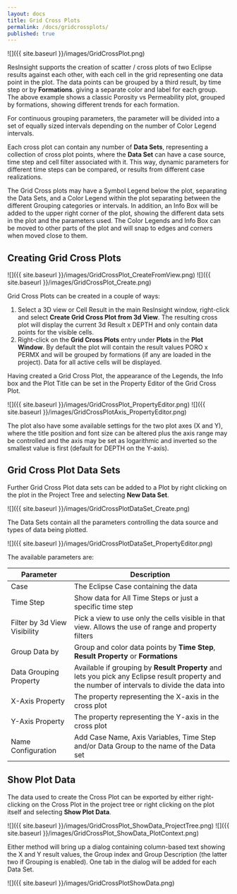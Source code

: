 ```yaml
---
layout: docs
title: Grid Cross Plots
permalink: /docs/gridcrossplots/
published: true
---
```


![]({{ site.baseurl }}/images/GridCrossPlot.png)

ResInsight supports the creation of scatter / cross plots of two Eclipse results against each  other, with each cell in the grid
representing one data point in the plot. The data points can be grouped by a third result, by time step or by **Formations**.
giving a separate color and label for each group. The above example shows a classic Porosity vs Permeability plot, grouped by
formations, showing different trends for each formation.

For continuous grouping parameters, the parameter will be divided into a set of equally sized intervals depending on the number of Color Legend intervals.

Each cross plot can contain any number of **Data Sets**, representing a collection of cross plot points, where the **Data Set** can have a case source, time step and cell filter associated with it. This way, dynamic parameters for different time steps can be compared, or results from different case realizations.

The Grid Cross plots may have a Symbol Legend below the plot, separating the Data Sets, and a Color Legend within the plot separating between the different Grouping categories or intervals. In addition, an Info Box will be added to the upper right corner of the plot, showing the different data sets in the plot and the parameters used. The Color Legends and Info Box can be moved to other parts of the plot and will snap to edges and corners when moved close to them.

## Creating Grid Cross Plots
![]({{ site.baseurl }}/images/GridCrossPlot_CreateFromView.png)
![]({{ site.baseurl }}/images/GridCrossPlot_Create.png)

Grid Cross Plots can be created in a couple of ways:
1. Select a 3D view or Cell Result in the main ResInsight window, right-click and select **Create Grid Cross Plot from 3d View**. The resulting cross plot will display the current 3d Result x DEPTH and only contain data points for the visible cells.
2. Right-click on the **Grid Cross Plots** entry under **Plots** in the **Plot Window**. By default the plot will contain the result values PORO x PERMX and will be grouped by formations (if any are loaded in the project). Data for all active cells will be displayed.

Having created a Grid Cross Plot, the appearance of the Legends, the Info box and the Plot Title can be set in the Property Editor of the Grid Cross Plot.

![]({{ site.baseurl }}/images/GridCrossPlot_PropertyEditor.png)
![]({{ site.baseurl }}/images/GridCrossPlotAxis_PropertyEditor.png)

The plot also have some available settings for the two plot axes (X and Y), where the title position and font size can be altered plus the axis range may be controlled and the axis may be set as logarithmic and inverted so the smallest value is first (default for DEPTH on the Y-axis).


## Grid Cross Plot Data Sets
Further Grid Cross Plot data sets can be added to a Plot by right clicking on the plot in the Project Tree and selecting **New Data Set**.

![]({{ site.baseurl }}/images/GridCrossPlotDataSet_Create.png)

The Data Sets contain all the parameters controlling the data source and types of data being plotted.

![]({{ site.baseurl }}/images/GridCrossPlotDataSet_PropertyEditor.png)

The available parameters are:

| Parameter | Description            |
|-------|--------------------------------|
| Case   | The Eclipse Case containing the data |
| Time Step  | Show data for All Time Steps or just a specific time step |
| Filter by 3d View Visibility | Pick a view to use only the cells visible in that view. Allows the use of range and property filters |
| Group Data by | Group and color data points by **Time Step**, **Result Property** or **Formations** |
| Data Grouping Property | Available if grouping by **Result Property** and lets you pick any Eclipse result property and the number of intervals to divide the data into |
| X-Axis Property | The property representing the X-axis in the cross plot |
| Y-Axis Property | The property representing the Y-axis in the cross plot |
| Name Configuration | Add Case Name, Axis Variables, Time Step and/or Data Group to the name of the Data set |

## Show Plot Data
The data used to create the Cross Plot can be exported by either right-clicking on the Cross Plot in the project tree or right clicking on the plot itself and selecting **Show Plot Data**.

![]({{ site.baseurl }}/images/GridCrossPlot_ShowData_ProjectTree.png)
![]({{ site.baseurl }}/images/GridCrossPlot_ShowData_PlotContext.png)

Either method will bring up a dialog containing column-based text showing the X and Y result values, the Group index and Group Description (the latter two if Grouping is enabled). One tab in the dialog will be added for each Data Set.

![]({{ site.baseurl }}/images/GridCrossPlotShowData.png)
